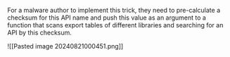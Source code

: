 For a malware author to implement this trick, they need to pre-calculate a checksum for this API name and push this value as an argument to a function that scans export tables of different libraries and searching for an API by this checksum.

![[Pasted image 20240821000451.png]]